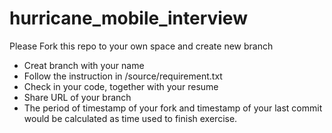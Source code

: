 # hurricane_mobile_interview

Please Fork this repo to your own space and create new branch

- Creat branch with your name
- Follow the instruction in /source/requirement.txt
- Check in your code, together with your resume
- Share URL of your branch
- The period of timestamp of your fork and timestamp of your last commit would be calculated as time used to finish exercise.
